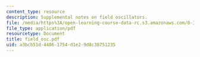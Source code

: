 ```yaml
---
content_type: resource
description: Supplemental notes on field oscillators.
file: /media/https%3A/open-learning-course-data-rc.s3.amazonaws.com/8-311-electromagnetic-theory-spring-2004/a3bcb51d44861754d1e29d8c38751235_field_osc.pdf
file_type: application/pdf
resourcetype: Document
title: field_osc.pdf
uid: a3bcb51d-4486-1754-d1e2-9d8c38751235
---
```

